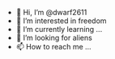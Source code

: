 - 👋 Hi, I’m @dwarf2611
- 👀 I’m interested in freedom
- 🌱 I’m currently learning ...
- 💞️ I’m looking for aliens
- 📫 How to reach me ...

<!---
dwarf2611/dwarf2611 is a ✨ breif info  ✨ repository because its `README.md` (this file) appears on your GitHub profile.
You can click the Preview link to take a look at your changes.
--->

